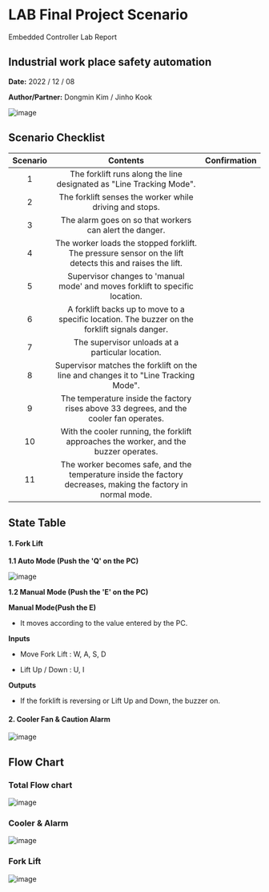 # LAB Final Project Scenario

Embedded Controller Lab Report

## Industrial work place safety automation

**Date:** 2022 / 12 / 08

**Author/Partner:** Dongmin Kim / Jinho Kook



![image](https://user-images.githubusercontent.com/91419683/206231821-090e539b-e625-4fea-9966-71463d0ef9ee.png)




## Scenario Checklist 

| Scenario |                           Contents                           | Confirmation |
| :------: | :----------------------------------------------------------: | :----------: |
|    1     | The forklift  runs along the line designated as "Line Tracking Mode". |              |
|    2     |   The forklift  senses the worker while driving and stops.   |              |
|    3     |   The alarm goes  on so that workers can alert the danger.   |              |
|    4     | The worker loads the stopped forklift. The pressure sensor on the lift detects this and  raises the lift. |              |
|    5     | Supervisor  changes to 'manual mode' and moves forklift to specific location. |              |
|    6     | A forklift backs  up to move to a specific location. The buzzer on the forklift signals danger. |              |
|    7     |      The supervisor  unloads at a particular location.       |              |
|    8     | Supervisor  matches the forklift on the line and changes it to "Line Tracking  Mode". |              |
|    9     | The temperature  inside the factory rises above 33 degrees, and the cooler fan operates. |              |
|    10    | With the cooler  running, the forklift approaches the worker, and the buzzer operates. |              |
|    11    | The worker  becomes safe, and the temperature inside the factory decreases, making the  factory in normal mode. |              |



## State Table

#### 1. Fork Lift

**1.1 Auto Mode (Push the 'Q' on the PC)**

![image](https://user-images.githubusercontent.com/91419683/206232289-7500d66a-7447-4a0b-8edc-052a28fca3ab.png)


**1.2 Manual Mode (Push the 'E' on the PC)**

**Manual Mode(Push the E)**

- It moves according to the value entered by the PC.

**Inputs**

- Move Fork Lift : W, A, S, D

- Lift Up / Down : U, I

**Outputs**

- If the forklift is reversing or Lift Up and Down, the buzzer on.



#### 2. Cooler Fan & Caution Alarm

![image](https://user-images.githubusercontent.com/91419683/206232445-1f2994ea-1080-49b8-a85c-7158ca23e9a8.png)




## Flow Chart

### Total Flow chart

![image](https://user-images.githubusercontent.com/91419683/206232533-eeb52a16-c2b5-469d-b677-5f9f83914df6.png)



### Cooler & Alarm 

![image](https://user-images.githubusercontent.com/91419683/206232619-262e7b8b-2ac8-4405-b76d-85137ba257b9.png)



### Fork Lift

![image](https://user-images.githubusercontent.com/91419683/206232677-60f9a076-fd49-4fe9-be61-e5d581351e60.png)
